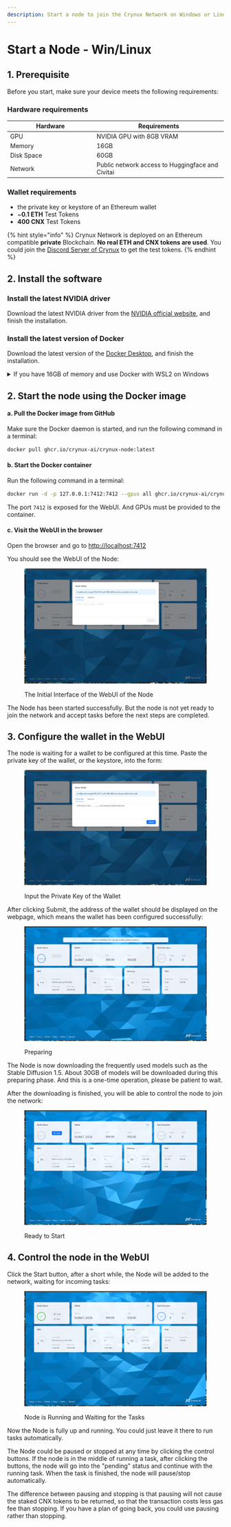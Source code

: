 ```yaml
---
description: Start a node to join the Crynux Network on Windows or Linux
---
```


# Start a Node - Win/Linux

## 1. Prerequisite

Before you start, make sure your device meets the following requirements:

### Hardware requirements

<table><thead><tr><th width="187">Hardware</th><th>Requirements</th></tr></thead><tbody><tr><td>GPU</td><td>NVIDIA GPU with 8GB VRAM</td></tr><tr><td>Memory</td><td>16GB</td></tr><tr><td>Disk Space</td><td>60GB</td></tr><tr><td>Network</td><td>Public network access to Huggingface and Civitai</td></tr></tbody></table>

### Wallet requirements

* the private key or keystore of an Ethereum wallet
* \~**0.1 ETH** Test Tokens
* **400 CNX** Test Tokens

{% hint style="info" %}
Crynux Network is deployed on an Ethereum compatible **private** Blockchain. **No real ETH and CNX tokens are used**. You could join the [Discord Server of Crynux](https://discord.gg/C5Uj9kAr) to get the test tokens.
{% endhint %}

## 2. Install the software

### Install the latest NVIDIA driver

Download the latest NVIDIA driver from the [NVIDIA official website](https://www.nvidia.com/Download/index.aspx?lang=en-us), and finish the installation.

### Install the latest version of Docker

Download the latest version of the [Docker Desktop](https://docs.docker.com/get-docker/), and finish the installation.

<details>

<summary>If you have 16GB of memory and use Docker with WSL2 on Windows</summary>

The memory limit for WSL is default to 8GB, which is not enough to run the Node. You will have to change the default settings using a [`.wslconfig`](https://learn.microsoft.com/en-us/answers/questions/1296124/how-to-increase-memory-and-cpu-limits-for-wsl2-win) file to allow WSL to use 16GB memory.

</details>

## 2. Start the node using the Docker image

#### a. Pull the Docker image from GitHub

Make sure the Docker daemon is started, and run the following command in a terminal:

```sh
docker pull ghcr.io/crynux-ai/crynux-node:latest
```

#### b. Start the Docker container

Run the following command in a terminal:

```sh
docker run -d -p 127.0.0.1:7412:7412 --gpus all ghcr.io/crynux-ai/crynux-node:latest
```

The port `7412` is exposed for the WebUI. And GPUs must be provided to the container.

#### c. Visit the WebUI in the browser

Open the browser and go to [http://localhost:7412](http://localhost:7412)

You should see the WebUI of the Node:

<figure><img src="../.gitbook/assets/initial.png" alt=""><figcaption><p>The Initial Interface of the WebUI of the Node</p></figcaption></figure>

The Node has been started successfully. But the node is not yet ready to join the network and accept tasks before the next steps are completed.

## 3. Configure the wallet in the WebUI

The node is waiting for a wallet to be configured at this time. Paste the private key of the wallet, or the keystore, into the form:

<figure><img src="../.gitbook/assets/enter_pk.png" alt=""><figcaption><p>Input the Private Key of the Wallet</p></figcaption></figure>

After clicking Submit, the address of the wallet should be displayed on the webpage, which means the wallet has been configured successfully:

<figure><img src="../.gitbook/assets/preparing.png" alt=""><figcaption><p>Preparing</p></figcaption></figure>

The Node is now downloading the frequently used models such as the Stable Diffusion 1.5. About 30GB of models will be downloaded during this preparing phase. And this is a one-time operation, please be patient to wait.&#x20;

After the downloading is finished, you will be able to control the node to join the network:

<figure><img src="../.gitbook/assets/start.png" alt=""><figcaption><p>Ready to Start</p></figcaption></figure>

## 4. Control the node in the WebUI

&#x20;Click the Start button, after a short while, the Node will be added to the network, waiting for incoming tasks:

<figure><img src="../.gitbook/assets/running.png" alt=""><figcaption><p>Node is Running and Waiting for the Tasks</p></figcaption></figure>

Now the Node is fully up and running. You could just leave it there to run tasks automatically.

The Node could be paused or stopped at any time by clicking the control buttons. If the node is in the middle of running a task, after clicking the buttons, the node will go into the "pending" status and continue with the running task. When the task is finished, the node will pause/stop automatically.

The difference between pausing and stopping is that pausing will not cause the staked CNX tokens to be returned, so that the transaction costs less gas fee than stopping. If you have a plan of going back, you could use pausing rather than stopping.&#x20;

